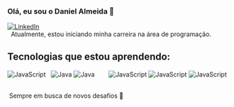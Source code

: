 ### Olá, eu sou o Daniel Almeida 👋 
[![LinkedIn](https://img.shields.io/badge/LinkedIn-0077B5?style=for-the-badge&logo=linkedin&logoColor=white)](https://www.linkedin.com/in/daniel-almeida-395a45224/)<br> 
Atualmente, estou iniciando minha carreira na área de programação. 
## Tecnologias que estou aprendendo:
<div style="display: inline_block">
<img align="center" alt="JavaScript" src="https://img.shields.io/badge/JavaScript-323330?style=for-the-badge&logo=javascript&logoColor=F7DF1E"/>  
<img align="center" alt="Java" src="https://img.shields.io/badge/Node.js-339933?style=for-the-badge&logo=nodedotjs&logoColor=white"/>
<img align="center" alt="Java" src="https://img.shields.io/badge/Java-ED8B00?style=for-the-badge&logo=java&logoColor=white"/>       
<img align="center" alt="JavaScript" src="https://img.shields.io/badge/HTML5-E34F26?style=for-the-badge&logo=html5&logoColor=white"/>
<img align="center" alt="JavaScript" src="https://img.shields.io/badge/CSS3-1572B6?style=for-the-badge&logo=css3&logoColor=white"/>
<img align="center" alt="JavaScript" src="https://img.shields.io/badge/MySQL-005C84?style=for-the-badge&logo=mysql&logoColor=white"/>
</div>


<br/> Sempre em busca de novos desafios 💪



